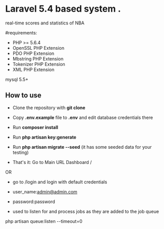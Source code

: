#  Laravel 5.4 based system .

real-time scores and statistics of NBA


#requirements:

- PHP >= 5.6.4
- OpenSSL PHP Extension
- PDO PHP Extension
- Mbstring PHP Extension
- Tokenizer PHP Extension
- XML PHP Extension

mysql  5.5+


## How to use

- Clone the repository with __git clone__
- Copy __.env.example__ file to __.env__ and edit database credentials there
- Run __composer install__
- Run __php artisan key:generate__
- Run __php artisan migrate --seed__ (it has some seeded data for your testing)


- That's it:
     Go to Main URL  Dashboard /

OR

-  go to /login and login with default credentials
- user_name:admin@admin.com 
- password:password


-   used to listen for and process jobs as they are added to the job queue

php artisan queue:listen --timeout=0

